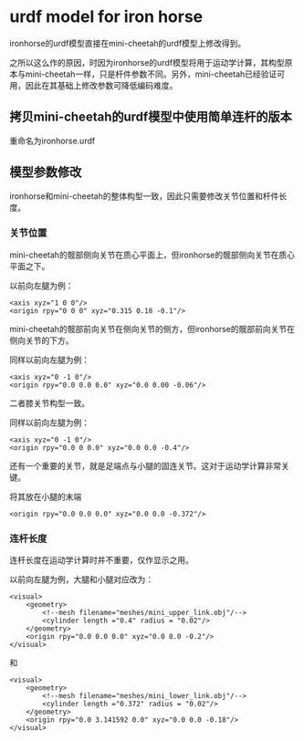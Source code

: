 # urdf model for iron horse



ironhorse的urdf模型直接在mini-cheetah的urdf模型上修改得到。

之所以这么作的原因，时因为ironhorse的urdf模型将用于运动学计算，其构型原本与mini-cheetah一样，只是杆件参数不同。另外，mini-cheetah已经验证可用，因此在其基础上修改参数可降低编码难度。



## 拷贝mini-cheetah的urdf模型中使用简单连杆的版本

重命名为ironhorse.urdf



## 模型参数修改

ironhorse和mini-cheetah的整体构型一致，因此只需要修改关节位置和杆件长度。

### 关节位置

mini-cheetah的髋部侧向关节在质心平面上，但ironhorse的髋部侧向关节在质心平面之下。

以前向左腿为例：

```
<axis xyz="1 0 0"/>
<origin rpy="0 0 0" xyz="0.315 0.18 -0.1"/>
```

mini-cheetah的髋部前向关节在侧向关节的侧方，但ironhorse的髋部前向关节在侧向关节的下方。

同样以前向左腿为例：

```
<axis xyz="0 -1 0"/>
<origin rpy="0.0 0.0 0.0" xyz="0.0 0.00 -0.06"/>
```

二者膝关节构型一致。

同样以前向左腿为例：

```
<axis xyz="0 -1 0"/>
<origin rpy="0.0 0 0.0" xyz="0.0 0.0 -0.4"/>
```

还有一个重要的关节，就是足端点与小腿的固连关节。这对于运动学计算非常关键。

将其放在小腿的末端

```
<origin rpy="0.0 0.0 0.0" xyz="0.0 0.0 -0.372"/>
```



### 连杆长度

连杆长度在运动学计算时并不重要，仅作显示之用。

以前向左腿为例，大腿和小腿对应改为：

```
<visual>
    <geometry>
        <!--mesh filename="meshes/mini_upper_link.obj"/-->
        <cylinder length ="0.4" radius = "0.02"/>
    </geometry>
    <origin rpy="0.0 0.0 0.0" xyz="0.0 0.0 -0.2"/>
</visual>
```

和

```
<visual>
    <geometry>
        <!--mesh filename="meshes/mini_lower_link.obj"/-->
        <cylinder length ="0.372" radius = "0.02"/>
    </geometry>
    <origin rpy="0.0 3.141592 0.0" xyz="0.0 0.0 -0.18"/>
</visual>
```





























